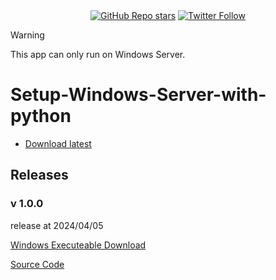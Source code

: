 
<div align="center">  
    <a href="https://github.com/ccccchhhheeenng/Python-GUI--Setup-Windows-Server-with-python/stargazers"><img alt="GitHub Repo stars" src="https://img.shields.io/github/stars/ccccchhhheeenng/Python-GUI--Setup-Windows-Server-with-python"></a>
    <a href="https://twitter.com/ccccchhhheeenng"><img alt="Twitter Follow" src="https://img.shields.io/twitter/follow/ccccchhhheeenng"></a>

</div>

> [!WARNING]  
> This app can only run on Windows Server.

# Setup-Windows-Server-with-python



- [Download latest](https://github.com/ccccchhhheeenng/Python-GUI--Setup-Windows-Server-with-python/raw/main/Application.exe)


## Releases
### v 1.0.0
release at 2024/04/05

<a href="https://github.com/ccccchhhheeenng/Python-GUI--Setup-Windows-Server-with-python/raw/main/Application.exe">Windows Executeable Download</a>

<a href="https://github.com/ccccchhhheeenng/Python-GUI--Setup-Windows-Server-with-python/raw/main/main.py">Source Code</a>



